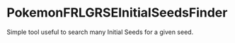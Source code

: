 # PokemonFRLGRSEInitialSeedsFinder
Simple tool useful to search many Initial Seeds for a given seed.